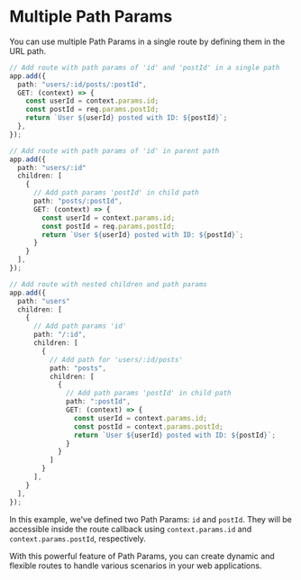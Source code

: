 # Multiple Path Params

You can use multiple Path Params in a single route by defining them in the URL path.

```ts
// Add route with path params of 'id' and 'postId' in a single path
app.add({
  path: "users/:id/posts/:postId",
  GET: (context) => {
    const userId = context.params.id;
    const postId = req.params.postId;
    return `User ${userId} posted with ID: ${postId}`;
  },
});

// Add route with path params of 'id' in parent path
app.add({
  path: "users/:id"
  children: [
    {
      // Add path params 'postId' in child path
      path: "posts/:postId",
      GET: (context) => {
        const userId = context.params.id;
        const postId = req.params.postId;
        return `User ${userId} posted with ID: ${postId}`;
      }
    }
  ],
});

// Add route with nested children and path params
app.add({
  path: "users"
  children: [
    {
      // Add path params 'id'
      path: "/:id",
      children: [
        {
          // Add path for 'users/:id/posts'
          path: "posts",
          children: [
            {
              // Add path params 'postId' in child path
              path: ":postId",
              GET: (context) => {
                const userId = context.params.id;
                const postId = context.params.postId;
                return `User ${userId} posted with ID: ${postId}`;
              }
            }
          ]
        }
      ],
    }
  ],
});
```

In this example, we've defined two Path Params: `id` and `postId`. They will be accessible inside the route callback using `context.params.id` and `context.params.postId`, respectively.

With this powerful feature of Path Params, you can create dynamic and flexible routes to handle various scenarios in your web applications.
